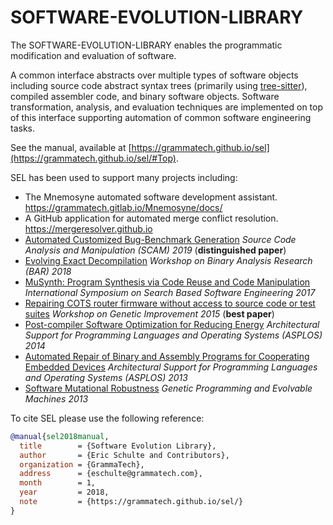 # SOFTWARE-EVOLUTION-LIBRARY

The SOFTWARE-EVOLUTION-LIBRARY enables the programmatic modification
and evaluation of software.

A common interface abstracts over multiple types of software objects
including source code abstract syntax trees (primarily using
[tree-sitter](https://tree-sitter.github.io/tree-sitter/)), compiled
assembler code, and binary software objects.  Software transformation,
analysis, and evaluation techniques are implemented on top of this
interface supporting automation of common software engineering tasks.

See the manual, available at [https://grammatech.github.io/sel](https://grammatech.github.io/sel/#Top).

SEL has been used to support many projects including:
- The Mnemosyne automated software development assistant.
  https://grammatech.gitlab.io/Mnemosyne/docs/
- A GitHub application for automated merge conflict resolution.
  https://mergeresolver.github.io
- [Automated Customized Bug-Benchmark Generation](https://arxiv.org/pdf/1901.02819.pdf)
  *Source Code Analysis and Manipulation (SCAM) 2019* (**distinguished paper**)
- [Evolving Exact Decompilation](https://eschulte.github.io/data/bed.pdf)
  *Workshop on Binary Analysis Research (BAR) 2018*
- [MuSynth: Program Synthesis via Code Reuse and Code Manipulation](https://eschulte.github.io/data/musynth-ssbse-2017.pdf)
  *International Symposium on Search Based Software Engineering 2017*
- [Repairing COTS router firmware without access to source code or test suites](https://eschulte.github.io/data/netgear-repair-preprint.pdf)
  *Workshop on Genetic Improvement 2015* (**best paper**)
- [Post-compiler Software Optimization for Reducing Energy](https://eschulte.github.io/data/asplos265-schulte.pdf)
  *Architectural Support for Programming Languages and Operating Systems (ASPLOS) 2014*
- [Automated Repair of Binary and Assembly Programs for Cooperating Embedded Devices](https://eschulte.github.io/data/schulte2013embedded.pdf)
  *Architectural Support for Programming Languages and Operating Systems (ASPLOS) 2013*
- [Software Mutational Robustness](https://arxiv.org/pdf/1204.4224.pdf)
  *Genetic Programming and Evolvable Machines 2013*

To cite SEL please use the following reference:
```bibtex
@manual{sel2018manual,
  title        = {Software Evolution Library},
  author       = {Eric Schulte and Contributors},
  organization = {GrammaTech},
  address      = {eschulte@grammatech.com},
  month        = 1,
  year         = 2018,
  note         = {https://grammatech.github.io/sel/}
}
```

